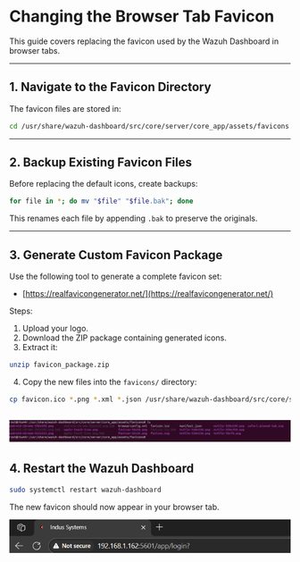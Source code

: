 # Changing the Browser Tab Favicon

This guide covers replacing the favicon used by the Wazuh Dashboard in browser tabs.

---

## 1. Navigate to the Favicon Directory

The favicon files are stored in:

```bash
cd /usr/share/wazuh-dashboard/src/core/server/core_app/assets/favicons
```

---

## 2. Backup Existing Favicon Files

Before replacing the default icons, create backups:

```bash
for file in *; do mv "$file" "$file.bak"; done
```

This renames each file by appending `.bak` to preserve the originals.

---

## 3. Generate Custom Favicon Package

Use the following tool to generate a complete favicon set:
- [https://realfavicongenerator.net/](https://realfavicongenerator.net/)

Steps:
1. Upload your logo.
2. Download the ZIP package containing generated icons.
3. Extract it:

```bash
unzip favicon_package.zip
```

4. Copy the new files into the `favicons/` directory:

```bash
cp favicon.ico *.png *.xml *.json /usr/share/wazuh-dashboard/src/core/server/core_app/assets/favicons/
```
![Favicon](../assets/Change_Favicon.png)
---

## 4. Restart the Wazuh Dashboard

```bash
sudo systemctl restart wazuh-dashboard
```

The new favicon should now appear in your browser tab.

![Favicon Changed](../assets/favicon-changed.png)